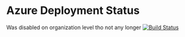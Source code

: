 # Azure Deployment Status
Was disabled on organization level tho not any longer
[![Build Status](https://dev.azure.com/DigitalentsLearn/gleblearning/_apis/build/status/qlep.weatherbot?branchName=master)](https://dev.azure.com/DigitalentsLearn/gleblearning/_build/latest?definitionId=46&branchName=master)